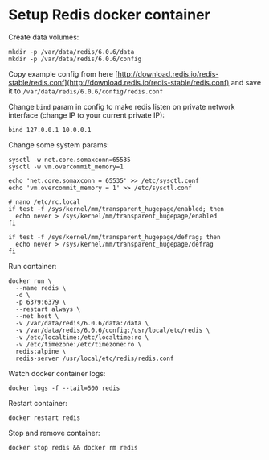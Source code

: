 # Setup Redis docker container

Create data volumes:

    mkdir -p /var/data/redis/6.0.6/data
    mkdir -p /var/data/redis/6.0.6/config
    
Copy example config from here [http://download.redis.io/redis-stable/redis.conf](http://download.redis.io/redis-stable/redis.conf) and save it to `/var/data/redis/6.0.6/config/redis.conf`

Change `bind` param in config to make redis listen on private network interface (change IP to your current private IP):

    bind 127.0.0.1 10.0.0.1

Change some system params:

    sysctl -w net.core.somaxconn=65535
    sysctl -w vm.overcommit_memory=1

    echo 'net.core.somaxconn = 65535' >> /etc/sysctl.conf
    echo 'vm.overcommit_memory = 1' >> /etc/sysctl.conf

    # nano /etc/rc.local
    if test -f /sys/kernel/mm/transparent_hugepage/enabled; then
      echo never > /sys/kernel/mm/transparent_hugepage/enabled
    fi

    if test -f /sys/kernel/mm/transparent_hugepage/defrag; then
      echo never > /sys/kernel/mm/transparent_hugepage/defrag
    fi

Run container:

    docker run \
      --name redis \
      -d \
      -p 6379:6379 \
      --restart always \
      --net host \
      -v /var/data/redis/6.0.6/data:/data \
      -v /var/data/redis/6.0.6/config:/usr/local/etc/redis \
      -v /etc/localtime:/etc/localtime:ro \
      -v /etc/timezone:/etc/timezone:ro \
      redis:alpine \
      redis-server /usr/local/etc/redis/redis.conf

Watch docker container logs:

    docker logs -f --tail=500 redis

Restart container:

    docker restart redis

Stop and remove container:

    docker stop redis && docker rm redis
